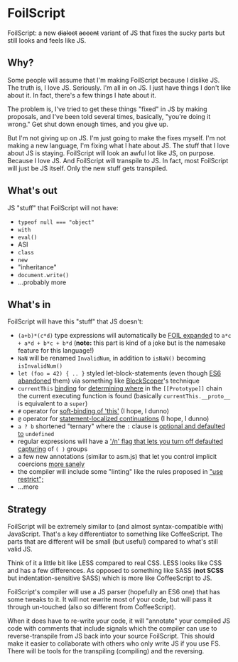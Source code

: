 # FoilScript

FoilScript: a new ~~dialect~~ ~~accent~~ variant of JS that fixes the sucky parts but still looks and feels like JS.

## Why?
Some people will assume that I'm making FoilScript because I dislike JS. The truth is, I love JS. Seriously. I'm all in on JS. I just have things I don't like about it. In fact, there's a few things I hate about it.

The problem is, I've tried to get these things "fixed" in JS by making proposals, and I've been told several times, basically, "you're doing it wrong." Get shut down enough times, and you give up.

But I'm not giving up on JS. I'm just going to make the fixes myself. I'm not making a new language, I'm fixing what I hate about JS. The stuff that I love about JS is staying. FoilScript will look an awful lot like JS, on purpose. Because I love JS. And FoilScript will transpile to JS. In fact, most FoilScript will just be JS itself. Only the new stuff gets transpiled.

## What's out
JS "stuff" that FoilScript will not have:

* `typeof null === "object"`
* `with`
* `eval()`
* ASI
* `class`
* `new`
* "inheritance"
* `document.write()`
* ...probably more

## What's in
FoilScript will have this "stuff" that JS doesn't:

* `(a+b)*(c*d)` type expressions will automatically be [FOIL expanded](http://en.wikipedia.org/wiki/FOIL_method) to `a*c + a*d + b*c + b*d` (**note:** this part is kind of a joke but is the namesake feature for this language!)
* `NaN` will be renamed `InvalidNum`, in addition to `isNaN()` becoming `isInvalidNum()`
* `let (foo = 42) { .. }` styled let-block-statements (even though [ES6 abandoned](https://twitter.com/littlecalculist/status/318726015432159233) them) via something like [BlockScoper](https://github.com/getify/BlockScoper.js)'s technique
* `currentThis` [binding](https://gist.github.com/getify/5253319) for [determining where](https://gist.github.com/getify/5254459) in the `[[Prototype]]` chain the current executing function is found (basically `currentThis.__proto__` is equivalent to a `super`)
* `#` operator for [soft-binding of 'this'](https://gist.github.com/getify/4596011) (I hope, I dunno)
* `@` operator for [statement-localized continuations](https://gist.github.com/getify/727232) (I hope, I dunno)
* `a ? b` shortened "ternary" where the `:` clause is [optional and defaulted to](http://mozilla.6506.n7.nabble.com/Existential-operator-tp109073p109123.html) `undefined`
* regular expressions will have a ['/n' flag that lets you turn off defaulted capturing](https://mail.mozilla.org/pipermail/es-discuss/2012-March/021387.html) of `( )` groups
* a few new annotations (similar to asm.js) that let you control implicit coercions [more sanely](https://gist.github.com/getify/3057796)
* the compiler will include some "linting" like the rules proposed in ["use restrict";](http://restrictmode.org)
* ...more

## Strategy

FoilScript will be extremely similar to (and almost syntax-compatible with) JavaScript. That's a key differentiator to something like CoffeeScript. The parts that are different will be small (but useful) compared to what's still valid JS.

Think of it a little bit like LESS compared to real CSS. LESS looks like CSS and has a few differences. As opposed to something like SASS (**not SCSS** but indentation-sensitive SASS) which is more like CoffeeScript to JS.

FoilScript's compiler will use a JS parser (hopefully an ES6 one) that has some tweaks to it. It will not rewrite most of your code, but will pass it through un-touched (also so different from CoffeeScript).

When it does have to re-write your code, it will "annotate" your compiled JS code with comments that include signals which the compiler can use to reverse-transpile from JS back into your source FoilScript. This should make it easier to collaborate with others who only write JS if you use FS. There will be tools for the transpiling (compiling) and the reversing.
